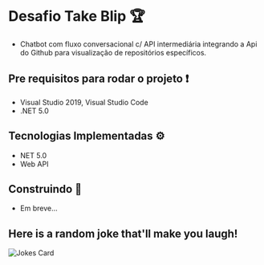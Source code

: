
# Desafio Take Blip 🏆

-   Chatbot com fluxo conversacional c/ API intermediária integrando a Api do Github para visualização de repositórios específicos.

## [](https://github.com/rick9141/challenger-takeblip-chatbot#para-rodar-esse-projeto-voc%C3%AA-vai-precisar-das-seguintes-ferramentas-exclamation)Pre requisitos para rodar o projeto  ❗

-   Visual Studio 2019, Visual Studio Code
-   .NET 5.0

## [](https://github.com/rick9141/challenger-takeblip-chatbot#tecnologias-implementadas-)Tecnologias Implementadas  ⚙

-   NET 5.0
-   Web API

## [](https://github.com/rick9141/challenger-takeblip-chatbot#tecnologias-implementadas-)Construindo  🚧
-   Em breve...


##   Here is a random joke that'll make you laugh!
 ![Jokes Card](https://readme-jokes.vercel.app/api)
